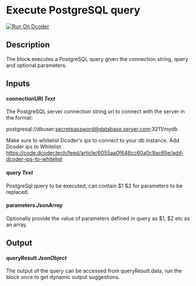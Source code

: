 # Execute PostgreSQL query
[![Run On Dcoder](https://static-content.dcoder.tech/dcoder-assets/run-on-dcoder.svg)](https://code.dcoder.tech/feed/block/6148b368eaf4a98509b066f7)

## Description
The block executes a PostgreSQL query given the connection string, query and optional parameters.

## Inputs
#### **connectionURI**  *Text*
The PostgreSQL server connection string uri to connect with the server in the format:

postgresql://dbuser:secretpassword@database.server.com:3211/mydb

Make sure to whitelist Dcoder's ips to connect to your db instance. Add Dcoder ips to Whitelist
https://code.dcoder.tech/feed/article/6055aa0f646cc60a0c9ac65e/add-dcoder-ips-to-whitelist
#### **query**  *Text*
PostgreSql query to be executed, can contain $1 $2 for parameters to be replaced.
#### **parameters**  *JsonArray*
Optionally provide the value of parameters defined in query as $1, $2 etc as an array.

## Output
#### **queryResult**  *JsonObject*
The output of the query can be accessed from queryResult.data, run the block once to get dynamic output suggestions.

